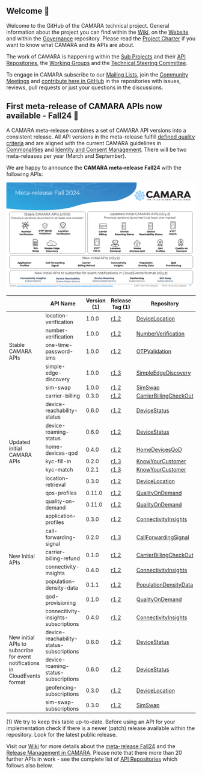 ## Welcome 👋

Welcome to the GitHub of the CAMARA technical project. General information about the project you can find within the [Wiki](https://wiki.camaraproject.org), on the [Website](https://camaraproject.org) and within the [Governance](https://github.com/camaraproject/Governance) repository. Please read the [Project Charter](https://github.com/camaraproject/Governance/blob/main/ProjectCharter.md) if you want to know what CAMARA and its APIs are about.

The work of CAMARA is happening within the [Sub Projects](https://wiki.camaraproject.org/display/CAM/Sub+Projects) and their [API Repositories](https://github.com/search?q=topic%3Aapi-repository+org%3Acamaraproject&type=Repositories), 
the [Working Groups](https://github.com/search?q=topic%3Aworkinggroup+org%3Acamaraproject&type=Repositories) and the [Technical Steering Committee](https://wiki.camaraproject.org/display/CAM/Technical+Steering+Committee).

To engage in CAMARA subscribe to our [Mailing Lists](https://lists.camaraproject.org/g/all/subgroups), join the [Community Meetings](https://zoom-lfx.platform.linuxfoundation.org/meetings/telcoapi?view=week) and 
[contribute here in GitHub](https://github.com/camaraproject/Governance/blob/main/CONTRIBUTING.md) in the repositories with issues, reviews, pull requests or just your questions in the discussions. 

## First meta-release of CAMARA APIs now available - Fall24 🚀

A CAMARA meta-release combines a set of CAMARA API versions into a consistent release. All API versions in the meta-release fulfill [defined quality criteria](https://github.com/camaraproject/ReleaseManagement/blob/main/documentation/API-Readiness-Checklist.md) and are aligned with the current CAMARA guidelines in [Commonalities](https://github.com/camaraproject/Commonalities) and [Identity and Consent Management](https://github.com/camaraproject/IdentityAndConsentManagement). There will be two meta-releases per year (March and September).

We are happy to announce the **CAMARA meta-release Fall24** with the following APIs:

![Overview of the 25 APIs within the CAMARA Fall24 meta-release](/profile/images/CAMARA_Meta-release_Fall24.png)

<table>
    <thead>
        <tr>
            <th></th>
            <th>API Name</th>
            <th>Version (1)</th>
            <th>Release Tag (1)</th>
            <th>Repository</th>
        </tr>
    </thead>
    <tbody>
        <tr>
            <td rowspan=5>Stable CAMARA APIs</td>
            <td>location-verification</td>
            <td>1.0.0</td>
            <td><a href="https://github.com/camaraproject/DeviceLocation/releases/tag/r1.2">r1.2</a>
            <td><a href="https://github.com/camaraproject/DeviceLocation">DeviceLocation</a></td>
        </tr>
        <tr>
            <td>number-verification</td>
            <td>1.0.0</td>
            <td><a href="https://github.com/camaraproject/NumberVerification/releases/tag/r1.2">r1.2</a>
            <td><a href="https://github.com/camaraproject/NumberVerification">NumberVerification</a></td>
        </tr>
        <tr>
            <td>one-time-password-sms</td>
            <td>1.0.0</td>
            <td><a href="https://github.com/camaraproject/OTPValidation/releases/tag/r1.2">r1.2</a>
            <td><a href="https://github.com/camaraproject/OTPValidation">OTPValidation</a></td>
        </tr>
        <tr>
            <td>simple-edge-discovery</td>
            <td>1.0.0</td>
            <td><a href="https://github.com/camaraproject/SimpleEdgeDiscovery/releases/tag/r1.3">r1.3</a>
            <td><a href="https://github.com/camaraproject/SimpleEdgeDiscovery">SimpleEdgeDiscovery</a></td>
        </tr>
        <tr>
            <td>sim-swap</td>
            <td>1.0.0</td>
            <td><a href="https://github.com/camaraproject/SimSwap/releases/tag/r1.2">r1.2</a>
            <td><a href="https://github.com/camaraproject/SimSwap">SimSwap</a></td>
        </tr>
        <tr>
            <td rowspan=9>Updated initial CAMARA APIs</td>
            <td>carrier-billing</td>
            <td>0.3.0</td>
            <td><a href="https://github.com/camaraproject/CarrierBillingCheckOut/releases/tag/r1.2">r1.2</a>
            <td><a href="https://github.com/camaraproject/CarrierBillingCheckOut">CarrierBillingCheckOut</a></td>
        </tr>
        <tr>
            <td>device-reachability-status</td>
            <td>0.6.0</td>
            <td><a href="https://github.com/camaraproject/DeviceStatus/releases/tag/r1.2">r1.2</a>
            <td><a href="https://github.com/camaraproject/DeviceStatusv">DeviceStatus</a></td>
        </tr>
        <tr>
            <td>device-roaming-status</td>
            <td>0.6.0</td>
            <td><a href="https://github.com/camaraproject/DeviceStatus/releases/tag/r1.2">r1.2</a>
            <td><a href="https://github.com/camaraproject/DeviceStatus">DeviceStatus</a></td>
        </tr>
        <tr>
            <td>home-devices-qod</td>
            <td>0.4.0</td>
            <td><a href="https://github.com/camaraproject/HomeDevicesQoD/releases/tag/r1.2">r1.2</a>
            <td><a href="https://github.com/camaraproject/HomeDevicesQoD">HomeDevicesQoD</a></td>
        </tr>
        <tr>
            <td>kyc-fill-in</td>
            <td>0.2.0</td>
            <td><a href="https://github.com/camaraproject/KnowYourCustomer/releases/tag/r1.3">r1.3</a>
            <td><a href="https://github.com/camaraproject/KnowYourCustomer">KnowYourCustomer</a></td>
        </tr>
        <tr>
            <td>kyc-match</td>
            <td>0.2.1</td>
            <td><a href="https://github.com/camaraproject/KnowYourCustomer/releases/tag/r1.3">r1.3</a>
            <td><a href="https://github.com/camaraproject/KnowYourCustomer">KnowYourCustomer</a></td>
        </tr>
        <tr>
            <td>location-retrieval</td>
            <td>0.3.0</td>
            <td><a href="https://github.com/camaraproject/DeviceLocation/releases/tag/r1.2">r1.2</a>
            <td><a href="https://github.com/camaraproject/DeviceLocation">DeviceLocation</a></td>
        </tr>
        <tr>
            <td>qos-profiles</td>
            <td>0.11.0</td>
            <td><a href="https://github.com/camaraproject/QualityOnDemand/releases/tag/r1.2">r1.2</a>
            <td><a href="https://github.com/camaraproject/QualityOnDemand">QualityOnDemand</a></td>
        </tr>
        <tr>
            <td>quality-on-demand</td>
            <td>0.11.0</td>
            <td><a href="https://github.com/camaraproject/QualityOnDemand/releases/tag/r1.2">r1.2</a>
            <td><a href="https://github.com/camaraproject/QualityOnDemand">QualityOnDemand</a></td>
        </tr>
        <tr>
            <td rowspan=6>New Initial APIs</td>
            <td>application-profiles</td>
            <td>0.3.0</td>
            <td><a href="https://github.com/camaraproject/ConnectivityInsights/releases/tag/r1.2">r1.2</a>
            <td><a href="https://github.com/camaraproject/ConnectivityInsights">ConnectivityInsights</a></td>
        </tr>
        <tr>
            <td>call-forwarding-signal</td>
            <td>0.2.0</td>
            <td><a href="https://github.com/camaraproject/CallForwardingSignal/releases/tag/r1.3">r1.3</a>
            <td><a href="https://github.com/camaraproject/CallForwardingSignal">CallForwardingSignal</a></td>
        </tr>
        <tr>
            <td>carrier-billing-refund</td>
            <td>0.1.0</td>
            <td><a href="https://github.com/camaraproject/CarrierBillingCheckOut/releases/tag/r1.2">r1.2</a>
            <td><a href="https://github.com/camaraproject/CarrierBillingCheckOut">CarrierBillingCheckOut</a></td>
        </tr>
        <tr>
            <td>connectivity-insights</td>
            <td>0.4.0</td>
            <td><a href="https://github.com/camaraproject/ConnectivityInsights/releases/tag/r1.2">r1.2</a>
            <td><a href="https://github.com/camaraproject/ConnectivityInsights">ConnectivityInsights</a></td>
        </tr>
            <tr>
            <td>population-density-data</td>
            <td>0.1.1</td>
            <td><a href="https://github.com/camaraproject/PopulationDensityData/releases/tag/r1.2">r1.2</a>
            <td><a href="https://github.com/camaraproject/PopulationDensityData">PopulationDensityData</a></td>
        </tr>
        <tr>
            <td>qod-provisioning</td>
            <td>0.1.0</td>
            <td><a href="https://github.com/camaraproject/QualityOnDemand/releases/tag/r1.2">r1.2</a>
            <td><a href="https://github.com/camaraproject/QualityOnDemand">QualityOnDemand</a></td>
        </tr>
        <tr>
            <td rowspan=5>New initial APIs to subscribe<br>for event notifications<br>in CloudEvents format</td>
            <td>connecitivity-insights-subscriptions</td>
            <td>0.4.0</td>
            <td><a href="https://github.com/camaraproject/ConnectivityInsights/releases/tag/r1.2">r1.2</a>
            <td><a href="https://github.com/camaraproject/ConnectivityInsights">ConnectivityInsights</a></td>
        </tr>
        <tr>
            <td>device-reachability-status-subscriptions</td>
            <td>0.6.0</td>
            <td><a href="https://github.com/camaraproject/DeviceStatus/releases/tag/r1.2">r1.2</a>
            <td><a href="https://github.com/camaraproject/DeviceStatus">DeviceStatus</a></td>
        </tr>
        <tr>
            <td>device-roaming-status-subscriptions</td>
            <td>0.6.0</td>
            <td><a href="https://github.com/camaraproject/DeviceStatus/releases/tag/r1.2">r1.2</a>
            <td><a href="https://github.com/camaraproject/DeviceStatus">DeviceStatus</a></td>
        </tr>
        <tr>
            <td>geofencing-subscriptions</td>
            <td>0.3.0</td>
            <td><a href="https://github.com/camaraproject/DeviceLocation/releases/tag/r1.2">r1.2</a>
            <td><a href="https://github.com/camaraproject/DeviceLocation ">DeviceLocation</a></td>
        </tr>
        <tr>
            <td>sim-swap-subscriptions</td>
            <td>0.3.0</td>
            <td><a href="https://github.com/camaraproject/SimSwap/releases/tag/r1.2">r1.2</a>
            <td><a href="https://github.com/camaraproject/SimSwap">SimSwap </a></td>
        </tr>
    </tbody>
</table>            

(1) We try to keep this table up-to-date. Before using an API for your implementation check if there is a newer (patch) release available within the repository. Look for the latest public release.

Visit our [Wiki](https://wiki.camaraproject.org/display/CAM/CAMARA+Project+Home) for more details about the [meta-release Fall24](https://wiki.camaraproject.org/display/CAM/Meta-release+Fall24) and the [Release Management in CAMARA](https://wiki.camaraproject.org/display/CAM/Release+Management+Working+Group). Please note that there more than 20 further APIs in work - see the complete list of [API Repositories](https://github.com/search?q=topic%3Aapi-repository+org%3Acamaraproject&type=Repositories) which follows also below.

